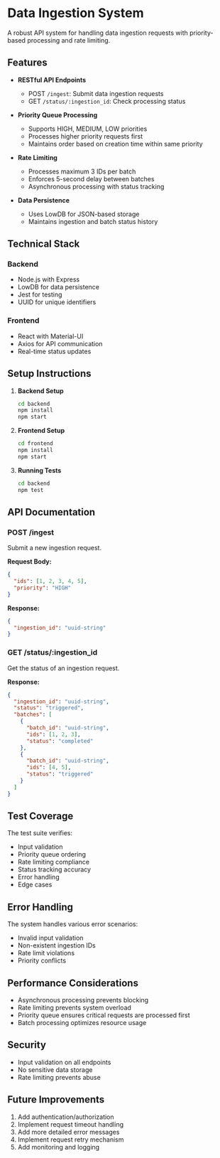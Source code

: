 # Data Ingestion System

A robust API system for handling data ingestion requests with priority-based processing and rate limiting.

## Features

- **RESTful API Endpoints**
  - POST `/ingest`: Submit data ingestion requests
  - GET `/status/:ingestion_id`: Check processing status

- **Priority Queue Processing**
  - Supports HIGH, MEDIUM, LOW priorities
  - Processes higher priority requests first
  - Maintains order based on creation time within same priority

- **Rate Limiting**
  - Processes maximum 3 IDs per batch
  - Enforces 5-second delay between batches
  - Asynchronous processing with status tracking

- **Data Persistence**
  - Uses LowDB for JSON-based storage
  - Maintains ingestion and batch status history

## Technical Stack

### Backend
- Node.js with Express
- LowDB for data persistence
- Jest for testing
- UUID for unique identifiers

### Frontend
- React with Material-UI
- Axios for API communication
- Real-time status updates

## Setup Instructions

1. **Backend Setup**
   ```bash
   cd backend
   npm install
   npm start
   ```

2. **Frontend Setup**
   ```bash
   cd frontend
   npm install
   npm start
   ```

3. **Running Tests**
   ```bash
   cd backend
   npm test
   ```

## API Documentation

### POST /ingest
Submit a new ingestion request.

**Request Body:**
```json
{
  "ids": [1, 2, 3, 4, 5],
  "priority": "HIGH"
}
```

**Response:**
```json
{
  "ingestion_id": "uuid-string"
}
```

### GET /status/:ingestion_id
Get the status of an ingestion request.

**Response:**
```json
{
  "ingestion_id": "uuid-string",
  "status": "triggered",
  "batches": [
    {
      "batch_id": "uuid-string",
      "ids": [1, 2, 3],
      "status": "completed"
    },
    {
      "batch_id": "uuid-string",
      "ids": [4, 5],
      "status": "triggered"
    }
  ]
}
```

## Test Coverage

The test suite verifies:
- Input validation
- Priority queue ordering
- Rate limiting compliance
- Status tracking accuracy
- Error handling
- Edge cases

## Error Handling

The system handles various error scenarios:
- Invalid input validation
- Non-existent ingestion IDs
- Rate limit violations
- Priority conflicts

## Performance Considerations

- Asynchronous processing prevents blocking
- Rate limiting prevents system overload
- Priority queue ensures critical requests are processed first
- Batch processing optimizes resource usage

## Security

- Input validation on all endpoints
- No sensitive data storage
- Rate limiting prevents abuse

## Future Improvements

1. Add authentication/authorization
2. Implement request timeout handling
3. Add more detailed error messages
4. Implement request retry mechanism
5. Add monitoring and logging 